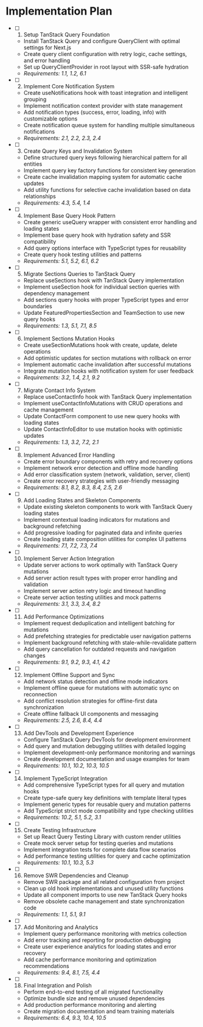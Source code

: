 # Implementation Plan

- [ ] 1. Setup TanStack Query Foundation

  - Install TanStack Query and configure QueryClient with optimal settings for Next.js
  - Create query client configuration with retry logic, cache settings, and error handling
  - Set up QueryClientProvider in root layout with SSR-safe hydration
  - _Requirements: 1.1, 1.2, 6.1_

- [ ] 2. Implement Core Notification System

  - Create useNotifications hook with toast integration and intelligent grouping
  - Implement notification context provider with state management
  - Add notification types (success, error, loading, info) with customizable options
  - Create notification queue system for handling multiple simultaneous notifications
  - _Requirements: 2.1, 2.2, 2.3, 2.4_

- [ ] 3. Create Query Keys and Invalidation System

  - Define structured query keys following hierarchical pattern for all entities
  - Implement query key factory functions for consistent key generation
  - Create cache invalidation mapping system for automatic cache updates
  - Add utility functions for selective cache invalidation based on data relationships
  - _Requirements: 4.3, 5.4, 1.4_

- [ ] 4. Implement Base Query Hook Pattern

  - Create generic useQuery wrapper with consistent error handling and loading states
  - Implement base query hook with hydration safety and SSR compatibility
  - Add query options interface with TypeScript types for reusability
  - Create query hook testing utilities and patterns
  - _Requirements: 5.1, 5.2, 6.1, 6.2_

- [ ] 5. Migrate Sections Queries to TanStack Query

  - Replace useSections hook with TanStack Query implementation
  - Implement useSection hook for individual section queries with dependency management
  - Add sections query hooks with proper TypeScript types and error boundaries
  - Update FeaturedPropertiesSection and TeamSection to use new query hooks
  - _Requirements: 1.3, 5.1, 7.1, 8.5_

- [ ] 6. Implement Sections Mutation Hooks

  - Create useSectionMutations hook with create, update, delete operations
  - Add optimistic updates for section mutations with rollback on error
  - Implement automatic cache invalidation after successful mutations
  - Integrate mutation hooks with notification system for user feedback
  - _Requirements: 3.2, 1.4, 2.1, 9.2_

- [ ] 7. Migrate Contact Info System

  - Replace useContactInfo hook with TanStack Query implementation
  - Implement useContactInfoMutations with CRUD operations and cache management
  - Update ContactForm component to use new query hooks with loading states
  - Update ContactInfoEditor to use mutation hooks with optimistic updates
  - _Requirements: 1.3, 3.2, 7.2, 2.1_

- [ ] 8. Implement Advanced Error Handling

  - Create error boundary components with retry and recovery options
  - Implement network error detection and offline mode handling
  - Add error classification system (network, validation, server, client)
  - Create error recovery strategies with user-friendly messaging
  - _Requirements: 8.1, 8.2, 8.3, 8.4, 2.5, 2.6_

- [ ] 9. Add Loading States and Skeleton Components

  - Update existing skeleton components to work with TanStack Query loading states
  - Implement contextual loading indicators for mutations and background refetching
  - Add progressive loading for paginated data and infinite queries
  - Create loading state composition utilities for complex UI patterns
  - _Requirements: 7.1, 7.2, 7.3, 7.4_

- [ ] 10. Implement Server Action Integration

  - Update server actions to work optimally with TanStack Query mutations
  - Add server action result types with proper error handling and validation
  - Implement server action retry logic and timeout handling
  - Create server action testing utilities and mock patterns
  - _Requirements: 3.1, 3.3, 3.4, 8.2_

- [ ] 11. Add Performance Optimizations

  - Implement request deduplication and intelligent batching for mutations
  - Add prefetching strategies for predictable user navigation patterns
  - Implement background refetching with stale-while-revalidate pattern
  - Add query cancellation for outdated requests and navigation changes
  - _Requirements: 9.1, 9.2, 9.3, 4.1, 4.2_

- [ ] 12. Implement Offline Support and Sync

  - Add network status detection and offline mode indicators
  - Implement offline queue for mutations with automatic sync on reconnection
  - Add conflict resolution strategies for offline-first data synchronization
  - Create offline fallback UI components and messaging
  - _Requirements: 2.5, 2.6, 8.4, 4.4_

- [ ] 13. Add DevTools and Development Experience

  - Configure TanStack Query DevTools for development environment
  - Add query and mutation debugging utilities with detailed logging
  - Implement development-only performance monitoring and warnings
  - Create development documentation and usage examples for team
  - _Requirements: 10.1, 10.2, 10.3, 10.5_

- [ ] 14. Implement TypeScript Integration

  - Add comprehensive TypeScript types for all query and mutation hooks
  - Create type-safe query key definitions with template literal types
  - Implement generic types for reusable query and mutation patterns
  - Add TypeScript strict mode compatibility and type checking utilities
  - _Requirements: 10.2, 5.1, 5.2, 3.1_

- [ ] 15. Create Testing Infrastructure

  - Set up React Query Testing Library with custom render utilities
  - Create mock server setup for testing queries and mutations
  - Implement integration tests for complete data flow scenarios
  - Add performance testing utilities for query and cache optimization
  - _Requirements: 10.1, 10.3, 5.3_

- [ ] 16. Remove SWR Dependencies and Cleanup

  - Remove SWR package and all related configuration from project
  - Clean up old hook implementations and unused utility functions
  - Update all component imports to use new TanStack Query hooks
  - Remove obsolete cache management and state synchronization code
  - _Requirements: 1.1, 5.1, 9.1_

- [ ] 17. Add Monitoring and Analytics

  - Implement query performance monitoring with metrics collection
  - Add error tracking and reporting for production debugging
  - Create user experience analytics for loading states and error recovery
  - Add cache performance monitoring and optimization recommendations
  - _Requirements: 9.4, 8.1, 7.5, 4.4_

- [ ] 18. Final Integration and Polish
  - Perform end-to-end testing of all migrated functionality
  - Optimize bundle size and remove unused dependencies
  - Add production performance monitoring and alerting
  - Create migration documentation and team training materials
  - _Requirements: 6.4, 9.3, 10.4, 10.5_
